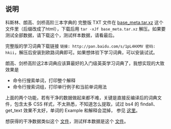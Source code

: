 ## 说明

科斯林、朗高、剑桥高阶三本字典的 完整版 TXT 文件在 [base_meta.tar.xz](http://scott.imwork.net:51/scott/freeq/src/master/dictionary/base_meta.tar.xz) 这个文件里（后缀改成了html），下载后用 `tar -xJf base_meta.tar.xz` 解压。如果要测试全部数据，请下载这个，测试样本数据，请看最后。

完整版的学习词典下载链接 `链接: http://pan.baidu.com/s/1pL4HXMV 密码: hkii`，解压后安装到欧路词典即可。如果想体验下学习词典，可以安装试试。

朗高、剑桥高阶这2本词典应该算最好的入门级英英学习词典了，我想实现的大致效果是

- 命令行搜索单词，打印整个解释
- 命令行搜索词组，打印单行例子和当前单词用法

上面的两个功能，若有干净的数据做起来都不难，关键是直接反编译后的词典文件，包含太多 CSS 样式，不太熟悉，不知道怎么提取，试过 bs4 的 findall、get_text 效果不太好，单词的 Example 和解释会混掉， 参见 [这里](http://nbviewer.jupyter.org/github/scottming/freeq/blob/for_myself/ipynb/Scraping.ipynb)。

想获得的干净数据类似这个 [文件](http://scott.imwork.net:51/scott/freeq/src/master/dictionary/preview_sample.md)，测试样本数据是这个 [文件](http://scott.imwork.net:51/scott/freeq/src/master/dictionary/ldoce52_sample.html)。
